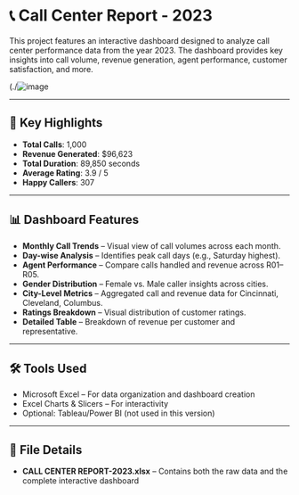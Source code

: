 # 📞 Call Center Report - 2023

This project features an interactive dashboard designed to analyze call center performance data from the year 2023. The dashboard provides key insights into call volume, revenue generation, agent performance, customer satisfaction, and more.

(./![image](https://github.com/user-attachments/assets/17cc4ea8-e6d9-4b53-92b6-efda3307929e)


---

## 📌 Key Highlights

- **Total Calls**: 1,000  
- **Revenue Generated**: $96,623  
- **Total Duration**: 89,850 seconds  
- **Average Rating**: 3.9 / 5  
- **Happy Callers**: 307

---

## 📊 Dashboard Features

- **Monthly Call Trends** – Visual view of call volumes across each month.
- **Day-wise Analysis** – Identifies peak call days (e.g., Saturday highest).
- **Agent Performance** – Compare calls handled and revenue across R01–R05.
- **Gender Distribution** – Female vs. Male caller insights across cities.
- **City-Level Metrics** – Aggregated call and revenue data for Cincinnati, Cleveland, Columbus.
- **Ratings Breakdown** – Visual distribution of customer ratings.
- **Detailed Table** – Breakdown of revenue per customer and representative.

---

## 🛠️ Tools Used

- Microsoft Excel – For data organization and dashboard creation
- Excel Charts & Slicers – For interactivity
- Optional: Tableau/Power BI (not used in this version)

---

## 🧾 File Details

- **CALL CENTER REPORT-2023.xlsx** – Contains both the raw data and the complete interactive dashboard


